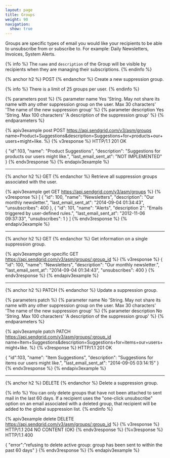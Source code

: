 ```yaml
---
layout: page
title: Groups
weight: 90
navigation:
  show: true
---
```


Groups are specific types of email you would like your recipients to be able to unsubscribe from or subscribe to. For example: Daily Newsletters, Invoices, System Alerts.

{% info %}
The `name` and `description` of the Group will be visible by recipients when they are managing their subscriptions.
{% endinfo %}

{% anchor h2 %}
POST
{% endanchor %}
Create a new suppression group.

{% info %}
There is a limit of 25 groups per user.
{% endinfo %}

{% parameters post %}
  {% parameter name Yes 'String. May not share its name with any other suppression group on the user. Max 30 characters' 'The name of the new suppression group' %}
  {% parameter description Yes 'String. Max 100 characters' 'A description of the suppression group' %}
{% endparameters %}

{% apiv3example post POST https://api.sendgrid.com/v3/asm/groups name=Product+Suggestions&description=Suggestions+for+products+our+users+might+like. %}
  {% v3response %}
HTTP/1.1 201 OK

{
  "id":103,
  "name": "Product Suggestions",
  "description": "Suggestions for products our users might like.",
  "last_email_sent_at": "NOT IMPLEMENTED"
}
{% endv3response %}
{% endapiv3example %}

* * * * *

{% anchor h2 %}
GET
{% endanchor %}
Retrieve all suppression groups associated with the user. 

{% apiv3example get GET https://api.sendgrid.com/v3/asm/groups %}
{% v3response %}
[
  {
    "id": 100,
    "name": "Newsletters",
    "description": "Our monthly newsletter.",
    "last_email_sent_at": "2014-09-04 01:34:43",
    "unsubscribes": 400
  },
  {
    "id": 101,
    "name": "Alerts",
    "description 2": "Emails triggered by user-defined rules.",
    "last_email_sent_at": "2012-11-06 09:37:33",
    "unsubscribes": 1
  }
]
{% endv3response %}
{% endapiv3example %}

* * * * *

{% anchor h2 %}
GET
{% endanchor %}
Get information on a single suppression group.

{% apiv3example get-specific GET https://api.sendgrid.com/v3/asm/groups/:group_id %}
{% v3response %}
{
    "id": 100,
    "name": "Newsletters",
    "description": "Our monthly newsletter.",
    "last_email_sent_at": "2014-09-04 01:34:43",
    "unsubscribes": 400
}
{% endv3response %}
{% endapiv3example %}

* * * * *

{% anchor h2 %}
PATCH
{% endanchor %}
Update a suppression group.

{% parameters patch %}
  {% parameter name No 'String. May not share its name with any other suppression group on the user. Max 30 characters' 'The name of the new suppression group' %}
  {% parameter description No 'String. Max 100 characters' 'A description of the suppression group' %}
{% endparameters %}

{% apiv3example patch PATCH https://api.sendgrid.com/v3/asm/groups/:group_id name=Item+Suggestions&description=Suggestions+for+items+our+users+might+like. %}
  {% v3response %}
HTTP/1.1 201 OK

{
  "id":103,
  "name": "Item Suggestions",
  "description": "Suggestions for items our users might like.",
  "last_email_sent_at": "2014-09-05 03:14:15"
}
{% endv3response %}
{% endapiv3example %}

* * * * *

{% anchor h2 %}
DELETE
{% endanchor %}
Delete a suppression group.

{% info %}
You can only delete groups that have not been attached to sent mail in the last 60 days.
If a recipient uses the "one-click unsubscribe" option on an email
associated with a deleted group, that recipient will be added to the
global suppression list.
{% endinfo %}

{% apiv3example delete DELETE https://api.sendgrid.com/v3/asm/groups/:group_id %}
  {% v3response %}
HTTP/1.1 204 NO CONTENT (OK)
  {% endv3response %}
  {%v3response %}
HTTP/1.1 400

{
  "error":"refusing to delete active group: group has been sent to within the past 60 days"
}
  {% endv3response %}
{% endapiv3example %}
